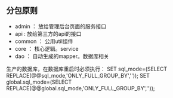 ## 分包原则
- admin ： 放给管理后台页面的服务接口
- api : 放给第三方的api的接口
- common ： 公用util组件
- core ： 核心逻辑。service
- dao ： 自动生成的mapper。数据库相关

生产的数据库，在数据库重启时必须执行：
SET sql_mode=(SELECT REPLACE(@@sql_mode,'ONLY_FULL_GROUP_BY',''));
SET global.sql_mode=(SELECT REPLACE(@@global.sql_mode,'ONLY_FULL_GROUP_BY',''));


